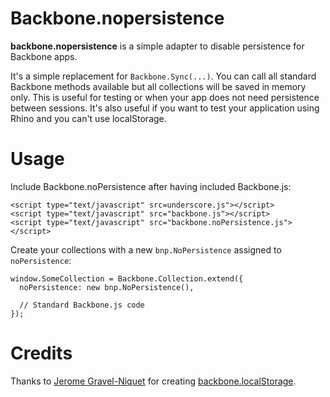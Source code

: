 # Backbone.nopersistence

**backbone.nopersistence** is a simple adapter to disable persistence
for Backbone apps.

It's a simple replacement for `Backbone.Sync(...)`. You can call all
standard Backbone methods available but all collections will be saved
in memory only. This is useful for testing or when your app does not
need persistence between sessions. It's also useful if you want to
test your application using Rhino and you can't use localStorage.

# Usage

Include Backbone.noPersistence after having included Backbone.js:

    <script type="text/javascript" src=underscore.js"></script>
    <script type="text/javascript" src="backbone.js"></script>
    <script type="text/javascript" src="backbone.noPersistence.js"></script>

Create your collections with a new `bnp.NoPersistence` assigned to
`noPersistence`:

    window.SomeCollection = Backbone.Collection.extend({
      noPersistence: new bnp.NoPersistence(),
      
      // Standard Backbone.js code
    });
  
# Credits

Thanks to [Jerome Gravel-Niquet](https://github.com/jeromegn) for creating
[backbone.localStorage][bls].

[bls]: https://github.com/jeromegn/Backbone.localStorage
